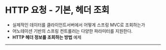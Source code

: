 # HTTP 요청 - 기본, 헤더 조회
- 실제적인 데이터를 클라이언트서버에서 어떻게 스프링 MVC로 조회하는가 
- 어노테이션 기반의 스프링 컨트롤러는 다양한 파라미터를 지원한다.
- **HTTP 헤더 정보를 조회하는 방법** 예제
---
